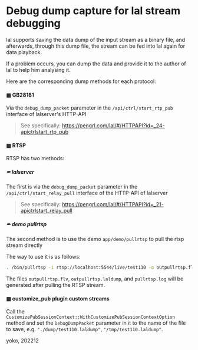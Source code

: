# Debug dump capture for lal stream debugging

lal supports saving the data dump of the input stream as a binary file, and afterwards, through this dump file, the stream can be fed into lal again for data playback.

If a problem occurs, you can dump the data and provide it to the author of lal to help him analysing it.

Here are the corresponding dump methods for each protocol:

#### ▦ GB28181 

Via the `debug_dump_packet` parameter in the `/api/ctrl/start_rtp_pub` interface of lalserver's HTTP-API

> See specifically: https://pengrl.com/lal/#/HTTPAPI?id=_24-apictrlstart_rtp_pub

#### ▦ RTSP

RTSP has two methods:

##### ✒ lalserver

The first is via the `debug_dump_packet` parameter in the `/api/ctrl/start_relay_pull` interface of the HTTP-API of lalserver

> See specifically: https://pengrl.com/lal/#/HTTPAPI?id=_21-apictrlstart_relay_pull

##### ✒ demo pullrtsp

The second method is to use the demo `app/demo/pullrtsp` to pull the rtsp stream directly

The way to use it is as follows:

```sh
. /bin/pullrtsp -i rtsp://localhost:5544/live/test110 -o outpullrtsp.flv -t 0 -d outpullrtsp.laldump
```

The files `outpullrtsp.flv`, `outpullrtsp.laldump`, and `pullrtsp.log` will be generated after pulling the RTSP stream.

#### ▦ customize_pub plugin custom streams

Call the `CustomizePubSessionContext::WithCustomizePubSessionContextOption` method and set the `DebugDumpPacket` parameter in it to the name of the file to save, e.g. `"./dump/test110.laldump"`,  `"/tmp/test110.laldump"`.

yoko, 202212

